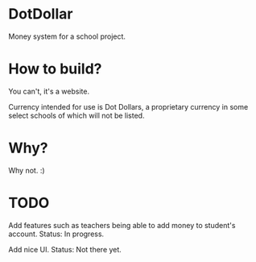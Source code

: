 # DotDollar
Money system for a school project.

# How to build?
You can't, it's a website.

Currency intended for use is Dot Dollars, 
a proprietary currency in some select schools of which will not be listed.

# Why?
Why not. :)

# TODO
Add features such as teachers being able to add money to student's account. Status: In progress.

Add nice UI. Status: Not there yet.
